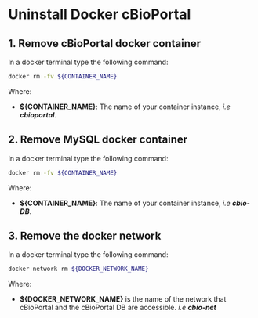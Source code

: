 # Uninstall Docker cBioPortal

## 1. Remove cBioPortal docker container

In a docker terminal type the following command:

```bash
docker rm -fv ${CONTAINER_NAME}
```

Where:    
- **${CONTAINER_NAME}**: The name of your container instance, _i.e **cbioportal**_.

## 2. Remove MySQL docker container

In a docker terminal type the following command:

```bash
docker rm -fv ${CONTAINER_NAME}
```

Where:    
- **${CONTAINER_NAME}**: The name of your container instance, _i.e **cbio-DB**_.

## 3. Remove the docker network

In a docker terminal type the following command:

```bash
docker network rm ${DOCKER_NETWORK_NAME}
```

Where:
- **${DOCKER_NETWORK_NAME}** is the name of the network that cBioPortal and the cBioPortal DB are accessible. _i.e **cbio-net**_